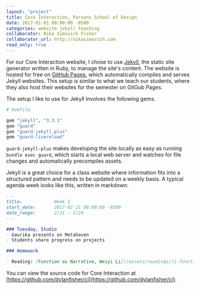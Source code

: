 ```yaml
---
layout: "project"
title: Core Interaction, Parsons School of Design
date: 2017-01-01 00:00:00 -0500
categories: website jekyll teaching
collaborator: Nika Simovich Fisher
collaborator_url: http://nikasimovich.com
read_only: true
---
```


For our Core Interaction website, I chose to use [Jekyll](https://jekyllrb.com/), the static site generator written in Ruby, to manage the site's content. The website is hosted for free on [GitHub Pages](https://pages.github.com/), which automatically compiles and serves Jekyll websites. This setup is similar to what we teach our students, where they also host their websites for the semester on GitGub Pages.

The setup I like to use for Jekyll involves the following gems.

```ruby
# Gemfile

gem "jekyll", "3.3.1"
gem "guard"
gem "guard-jekyll-plus"
gem "guard-livereload"
```

`guard-jekyll-plus` makes developing the site locally as easy as running `bundle exec guard`, which starts a local web server and watches for file changes and automatically precompiles assets.

Jekyll is a great choice for a class website where information fits into a structured pattern and needs to be updated on a weekly basis. A typical agenda week looks like this, written in markdown:

```markdown
---
title:            Week 5
start_date:       2017-02-21 00:00:00 -0500
date_range:       2/21 – 2/24
---

### Tuesday, Studio
- Gaurika presents on Metahaven
- Students share progress on projects

### Homework

- Reading: [Function as Narrative, Weiyi Li](/assets/readings/li-function-as-narrative.pdf)
```

You can view the source code for Core Interaction at [https://github.com/dylanfisher/ci](https://github.com/dylanfisher/ci).
